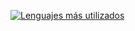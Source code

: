 [![Lenguajes más utilizados](https://github-readme-stats.vercel.app/api/top-langs/?username=pgonzalezs1999&langs_count=9&layout=compact)](https://github.com/anuraghazra/github-readme-stats)
